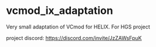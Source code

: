 # vcmod_ix_adaptation
 Very small adaptation of VCmod for HELIX. For HGS project
 
 project discord: https://discord.com/invite/JzZAWsFpuK

